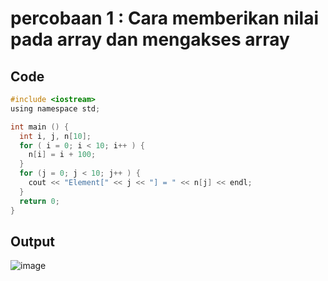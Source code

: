 # percobaan 1 : Cara memberikan nilai pada array dan mengakses array

## Code
``` c
#include <iostream>
using namespace std;

int main () {
  int i, j, n[10];
  for ( i = 0; i < 10; i++ ) {
    n[i] = i + 100;
  }
  for (j = 0; j < 10; j++ ) {
    cout << "Element[" << j << "] = " << n[j] << endl;
  }
  return 0;
}
```
## Output
![image](https://user-images.githubusercontent.com/89684302/159172582-8248a71f-51ab-4aa3-b364-ea6f7ff9f360.png)
